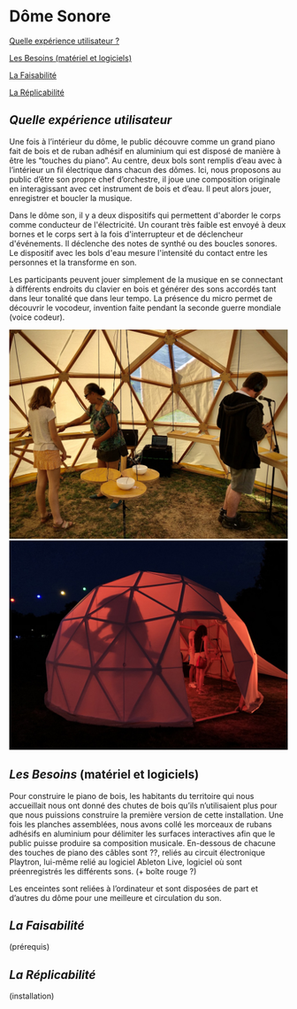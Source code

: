 # **Dôme Sonore**

[Quelle expérience utilisateur ?](#quelle-expérience-utilisateur)

[Les Besoins (matériel et logiciels)](#les-besoins-matériel-et-logiciels)

[La Faisabilité](#la-faisabilité)

[La Réplicabilité](#la-réplicabilité)

## ***Quelle expérience utilisateur***

Une fois à l’intérieur du dôme, le public découvre comme un grand piano fait de bois et de ruban adhésif en aluminium qui est disposé de manière à être les “touches du piano”. Au centre, deux bols sont remplis d’eau avec à l’intérieur un fil électrique dans chacun des dômes. Ici, nous proposons au public d’être son propre chef d’orchestre, il  joue une composition originale en interagissant avec cet instrument de bois et d’eau. Il peut alors jouer, enregistrer et boucler la musique.

Dans le dôme son, il y a deux dispositifs qui permettent d'aborder le corps comme conducteur de l'électricité. Un courant très faible est envoyé à deux bornes et le corps sert à la fois d'interrupteur et de déclencheur d'événements. Il déclenche des notes de synthé ou des boucles sonores. Le dispositif avec les bols d'eau mesure l'intensité du contact entre les personnes et la transforme en son.

Les participants peuvent jouer simplement de la musique en se connectant à différents endroits du clavier en bois et générer des sons accordés tant dans leur tonalité que dans leur tempo. La présence du micro permet de découvrir le vocodeur, invention faite pendant la seconde guerre mondiale (voice codeur).

![img](../img/sonore.jpeg)
![img](../img/sonore%203.jpeg)

## ***Les Besoins*** (matériel et logiciels)

Pour construire le piano de bois, les habitants du territoire qui nous accueillait nous ont donné des chutes de bois qu’ils n’utilisaient plus pour que nous puissions construire la première version de cette installation. Une fois les planches assemblées, nous avons collé les morceaux de rubans adhésifs en aluminium pour délimiter les surfaces interactives afin que le public puisse produire sa composition musicale. En-dessous de chacune des touches de piano des câbles sont ??, reliés au circuit électronique Playtron, lui-même relié au logiciel Ableton Live, logiciel où sont préenregistrés les différents sons. (+ boîte rouge ?)

Les enceintes sont reliées à l’ordinateur et sont disposées de part et d’autres du dôme pour une meilleure et circulation du son. 

## ***La Faisabilité***

(prérequis) 

## ***La Réplicabilité***

(installation)   
